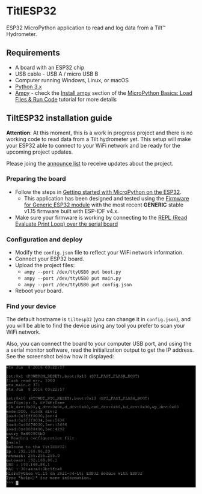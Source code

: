# TitlESP32
ESP32 MicroPython application to read and log data from a Tilt™ Hydrometer.

## Requirements
* A board with an ESP32 chip
* USB cable - USB A / micro USB B
* Computer running Windows, Linux, or macOS
* [Python 3.x](http://www.python.org/)
* [Ampy](https://github.com/scientifichackers/ampy) - check the [Install ampy](https://learn.adafruit.com/micropython-basics-load-files-and-run-code/install-ampy) section of the [MicroPython Basics: Load Files & Run Code](https://learn.adafruit.com/micropython-basics-load-files-and-run-code) tutorial for more details

## TiltESP32 installation guide

**Attention**: At this moment, this is a work in progress project and there is no working code to read data from a Tilt hydrometer yet. This setup will make your ESP32 able to connect to your WiFi network and be ready for the upcoming project updates.

Please joing the [announce list](https://groups.google.com/g/tiltesp32-announce) to receive updates about the project.

### Preparing the board

* Follow the steps in [Getting started with MicroPython on the ESP32](http://docs.micropython.org/en/v1.15/esp32/tutorial/intro.html#getting-started-with-micropython-on-the-esp32).
  * This application has been designed and tested using the [Firmware for Generic ESP32 module](https://micropython.org/download/esp32/) with the most recent **GENERIC** stable v1.15 firmware built with ESP-IDF v4.x.
* Make sure your firmware is working by connecting to the [REPL (Read Evaluate Print Loop) over the serial board](http://docs.micropython.org/en/v1.15/esp8266/tutorial/repl.html#repl-over-the-serial-port)

### Configuration and deploy

* Modify the `config.json` file to reflect your WiFi network information.
* Connect your ESP32 board.
* Upload the project files:
  * `ampy --port /dev/ttyUSB0 put boot.py`
  * `ampy --port /dev/ttyUSB0 put main.py`
  * `ampy --port /dev/ttyUSB0 put config.json`
* Reboot your board.

### Find your device

The default hostname is `tiltesp32` (you can change it in `config.json`), and you will be able to find the device using any tool you prefer to scan your WiFi network.

Also, you can connect the board to your computer USB port, and using the a serial monitor software, read the initialization output to get the IP address. See the screenshot below how it displayed:

![Boot log](tiltesp32-bootlog.png)
